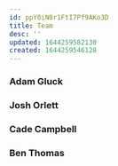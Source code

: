 ```yaml
---
id: ppY0iN0r1FtI7Pf9AKo3D
title: Team
desc: ''
updated: 1644259582130
created: 1644259546128
---
```


### Adam Gluck

### Josh Orlett

### Cade Campbell

### Ben Thomas